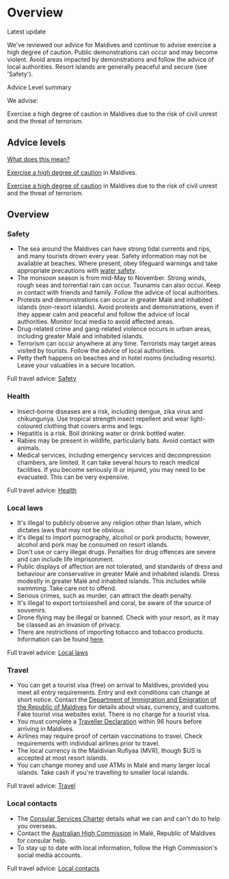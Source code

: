 # Overview

Latest update

We've reviewed our advice for Maldives and continue to advise exercise a high degree of caution. Public demonstrations can occur and may become violent. Avoid areas impacted by demonstrations and follow the advice of local authorities. Resort islands are generally peaceful and secure (see 'Safety').

Advice Level summary

We advise:

Exercise a high degree of caution in Maldives due to the risk of civil unrest and the threat of terrorism.

## Advice levels

[What does this mean?](/before-you-go/travel-advice-explained/)

[Exercise a high degree of caution](https://www.smartraveller.gov.au/consular-services/travel-advice-explained#level2) in Maldives.

[Exercise a high degree of caution](https://www.smartraveller.gov.au/consular-services/travel-advice-explained#level2) in Maldives due to the risk of civil unrest and the threat of terrorism.

## Overview

### Safety

* The sea around the Maldives can have strong tidal currents and rips, and many tourists drown every year. Safety information may not be available at beaches. Where present, obey lifeguard warnings and take appropriate precautions with [water safety](https://aus01.safelinks.protection.outlook.com/?url=https%3A%2F%2Fwww.smartraveller.gov.au%2Fnews-and-updates%2Fwater-safety&data=05%7C02%7Ctravel.advice%40dfat.gov.au%7C587bfa834e204c072c0c08dda3d7ce7b%7C9b7f23b30e8347a58a40ffa8a6fea536%7C0%7C0%7C638846869460853182%7CUnknown%7CTWFpbGZsb3d8eyJFbXB0eU1hcGkiOnRydWUsIlYiOiIwLjAuMDAwMCIsIlAiOiJXaW4zMiIsIkFOIjoiTWFpbCIsIldUIjoyfQ%3D%3D%7C0%7C%7C%7C&sdata=XnbN36lVMqrCmcqpQa8y9SKsCy9w8GAAGGo0Kb5JeNw%3D&reserved=0).
* The monsoon season is from mid-May to November. Strong winds, rough seas and torrential rain can occur. Tsunamis can also occur. Keep in contact with friends and family. Follow the advice of local authorities.
* Protests and demonstrations can occur in greater Malé and inhabited islands (non-resort islands). Avoid protests and demonstrations, even if they appear calm and peaceful and follow the advice of local authorities. Monitor local media to avoid affected areas.
* Drug-related crime and gang-related violence occurs in urban areas, including greater Malé and inhabited islands.
* Terrorism can occur anywhere at any time. Terrorists may target areas visited by tourists. Follow the advice of local authorities.
* Petty theft happens on beaches and in hotel rooms (including resorts). Leave your valuables in a secure location.

Full travel advice: [Safety](#safety)

### Health

* Insect-borne diseases are a risk, including dengue, zika virus and chikungunya. Use tropical strength insect repellent and wear light-coloured clothing that covers arms and legs.
* Hepatitis is a risk. Boil drinking water or drink bottled water.
* Rabies may be present in wildlife, particularly bats. Avoid contact with animals.
* Medical services, including emergency services and decompression chambers, are limited. It can take several hours to reach medical facilities. If you become seriously ill or injured, you may need to be evacuated. This can be very expensive.

Full travel advice: [Health](#health)

### Local laws

* It's illegal to publicly observe any religion other than Islam, which dictates laws that may not be obvious.
* It's illegal to import pornography, alcohol or pork products; however, alcohol and pork may be consumed on resort islands.
* Don't use or carry illegal drugs. Penalties for drug offences are severe and can include life imprisonment.
* Public displays of affection are not tolerated, and standards of dress and behaviour are conservative in greater Malé and inhabited islands. Dress modestly in greater Malé and inhabited islands. This includes while swimming. Take care not to offend.
* Serious crimes, such as murder, can attract the death penalty.
* It's illegal to export tortoiseshell and coral, be aware of the source of souvenirs.
* Drone flying may be illegal or banned. Check with your resort, as it may be classed as an invasion of privacy.
* There are restrictions of importing tobacco and tobacco products. Information can be found [here](https://www.customs.gov.mv/d/Circular%202_2024%20-%20Revised%20Guidelines%20on%20Importation%20of%20Tobacco%20Products%20by%20Travellers.pdf).

Full travel advice: [Local laws](#local-laws)

### Travel

* You can get a tourist visa (free) on arrival to Maldives, provided you meet all entry requirements. Entry and exit conditions can change at short notice. Contact the [Department of Immigration and Emigration of the Republic of Maldives](http://www.immigration.gov.mv/) for details about visas, currency, and customs. Fake tourist visa websites exist. There is no charge for a tourist visa.
* You must complete a [Traveller Declaration](https://imuga.immigration.gov.mv/traveller) within 96 hours before arriving in Maldives.
* Airlines may require proof of certain vaccinations to travel. Check requirements with individual airlines prior to travel.
* The local currency is the Maldivian Rufiyaa (MVR), though $US is accepted at most resort islands.
* You can change money and use ATMs in Malé and many larger local islands. Take cash if you're travelling to smaller local islands.

Full travel advice: [Travel](#travel)

### Local contacts

* The [Consular Services Charter](/consular-services/consular-services-charter "Consular Services Charter") details what we can and can't do to help you overseas.
* Contact the [Australian High Commission](https://maldives.highcommission.gov.au/) in Malé, Republic of Maldives for consular help.
* To stay up to date with local information, follow the High Commission's social media accounts.

Full travel advice: [Local contacts](#local-contacts)